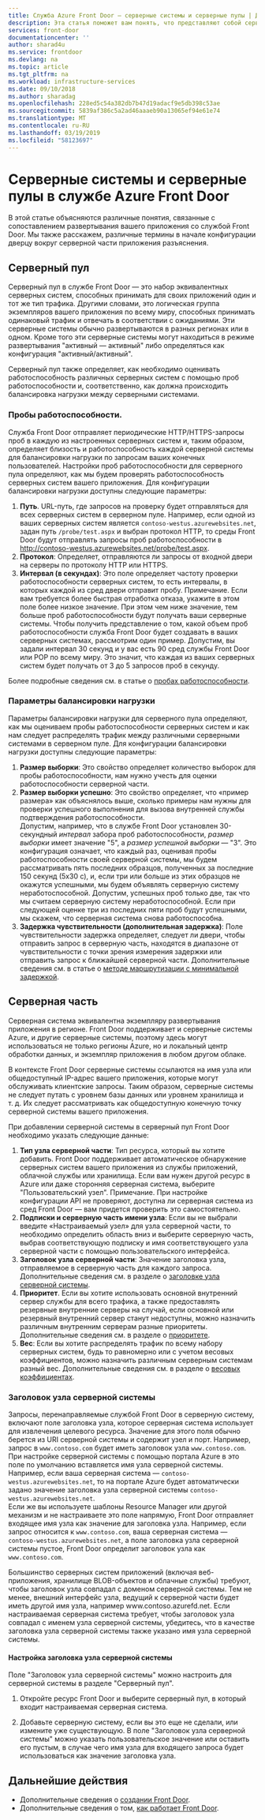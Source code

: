 ```yaml
---
title: Служба Azure Front Door — серверные системы и серверные пулы | Документы Майкрософт
description: Эта статья поможет вам понять, что представляют собой серверные системы и серверные пулы в конфигурации Front Door.
services: front-door
documentationcenter: ''
author: sharad4u
ms.service: frontdoor
ms.devlang: na
ms.topic: article
ms.tgt_pltfrm: na
ms.workload: infrastructure-services
ms.date: 09/10/2018
ms.author: sharadag
ms.openlocfilehash: 228ed5c54a382db7b47d19adacf9e5db398c53ae
ms.sourcegitcommit: 5839af386c5a2ad46aaaeb90a13065ef94e61e74
ms.translationtype: MT
ms.contentlocale: ru-RU
ms.lasthandoff: 03/19/2019
ms.locfileid: "58123697"
---
```

# <a name="backends-and-backend-pools-in-azure-front-door-service"></a>Серверные системы и серверные пулы в службе Azure Front Door
В этой статье объясняются различные понятия, связанные с сопоставлением развертывания вашего приложения со службой Front Door. Мы также расскажем, различные термины в начале конфигурации дверцу вокруг серверной части приложения разъяснения.

## <a name="backend-pool"></a>Серверный пул
Серверный пул в службе Front Door — это набор эквивалентных серверных систем, способных принимать для своих приложений один и тот же тип трафика. Другими словами, это логическая группа экземпляров вашего приложения по всему миру, способных принимать одинаковый трафик и отвечать в соответствии с ожиданиями. Эти серверные системы обычно развертываются в разных регионах или в одном. Кроме того эти серверные системы могут находиться в режиме развертывания "активный — активный" либо определяться как конфигурация "активный/активный".

Серверный пул также определяет, как необходимо оценивать работоспособность различных серверных систем с помощью проб работоспособности и, соответственно, как должна происходить балансировка нагрузки между серверными системами.

### <a name="health-probes"></a>Пробы работоспособности.
Служба Front Door отправляет периодические HTTP/HTTPS-запросы проб в каждую из настроенных серверных систем и, таким образом, определяет близость и работоспособность каждой серверной системы для балансировки нагрузки по запросам ваших конечных пользователей. Настройки проб работоспособности для серверного пула определяют, как мы будем проверять работоспособность серверных систем вашего приложения. Для конфигурации балансировки нагрузки доступны следующие параметры:

1. **Путь**. URL-путь, где запросов на проверку будет отправляться для всех серверных систем в серверном пуле. Например, если одной из ваших серверных систем является `contoso-westus.azurewebsites.net`, задан путь `/probe/test.aspx` и выбран протокол HTTP, то среды Front Door будут отправлять запросы проб работоспособности в http://contoso-westus.azurewebsites.net/probe/test.aspx. 
2. **Протокол**: Определяет, отправляются ли запросы от входной двери на серверы по протоколу HTTP или HTTPS.
3. **Интервал (в секундах)**: Это поле определяет частоту проверки работоспособности серверных систем, то есть интервалы, в которых каждой из сред двери отправит пробу. Примечание. Если вам требуется более быстрая отработка отказа, укажите в этом поле более низкое значение. При этом чем ниже значение, тем больше проб работоспособности будут получать ваши серверные системы. Чтобы получить представление о том, какой объем проб работоспособности служба Front Door будет создавать в ваших серверных системах, рассмотрим один пример. Допустим, вы задали интервал 30 секунд и у вас есть 90 сред службы Front Door или POP по всему миру. Это значит, что каждая из ваших серверных систем будет получать от 3 до 5 запросов проб в секунду.

Более подробные сведения см. в статье о [пробах работоспособности](front-door-health-probes.md).

### <a name="load-balancing-settings"></a>Параметры балансировки нагрузки
Параметры балансировки нагрузки для серверного пула определяют, как мы оцениваем пробы работоспособности серверных систем и как нам следует распределять трафик между различными серверными системами в серверном пуле. Для конфигурации балансировки нагрузки доступны следующие параметры:

1. **Размер выборки**: Это свойство определяет количество выборок для пробы работоспособности, нам нужно учесть для оценки работоспособности серверной части.
2. **Размер выборки успешно**: Это свойство определяет, что «пример размера» как объяснялось выше, сколько примеры нам нужны для проверки успешного выполнения для вызова внутренней службы подтверждения работоспособности. 
</br>Допустим, например, что в службе Front Door установлен 30-секундный *интервал* забора проб работоспособности, *размер выборки* имеет значение "5", а *размер успешной выборки* — "3". Это конфигурация означает, что каждый раз, оценивая пробы работоспособности своей серверной системы, мы будем рассматривать пять последних образцов, полученных за последние 150 секунд (5x30 с), и, если три или больше из этих образцов не окажутся успешными, мы будем объявлять серверную систему неработоспособной. Допустим, успешных проб только две, так что мы считаем серверную систему неработоспособной. Если при следующей оценке три из последних пяти проб будут успешными, мы скажем, что серверная система снова работоспособна.
3. **Задержка чувствительности (дополнительная задержка)**: Поле чувствительности задержка определяет, следует ли двери, чтобы отправить запрос в серверную часть, находятся в диапазоне от чувствительности с точки зрения измерения задержки или отправить запрос к ближайшей серверной части. Дополнительные сведения см. в статье о [методе маршрутизации с минимальной задержкой](front-door-routing-methods.md#latency).

## <a name="backend"></a>Серверная часть
Серверная система эквивалентна экземпляру развертывания приложения в регионе. Front Door поддерживает и серверные системы Azure, и другие серверные системы, поэтому здесь могут использоваться не только регионы Azure, но и локальный центр обработки данных, и экземпляр приложения в любом другом облаке.

В контексте Front Door серверные системы ссылаются на имя узла или общедоступный IP-адрес вашего приложения, которые могут обслуживать клиентские запросы. Таким образом, серверные системы не следует путать с уровнем базы данных или уровнем хранилища и т. д. Их следует рассматривать как общедоступную конечную точку серверной системы вашего приложения.

При добавлении серверной системы в серверный пул Front Door необходимо указать следующие данные:

1. **Тип узла серверной части**: Тип ресурса, который вы хотите добавить. Front Door поддерживает автоматическое обнаружение серверных систем вашего приложения из службы приложений, облачной службы или хранилища. Если вам нужен другой ресурс в Azure или даже сторонняя серверная система, выберите "Пользовательский узел". Примечание. При настройке конфигурации API не проверяют, доступна ли серверная система из сред Front Door — вам придется проверить это самостоятельно. 
2. **Подписки и серверную часть имени узла**: Если вы не выбрали введите «Настраиваемый узел» для узла серверной части, то необходимо определить область вниз и выберите серверную часть, выбрав соответствующую подписку и имя соответствующего узла серверной части с помощью пользовательского интерфейса.
3. **Заголовок узла серверной части**: Значение заголовка узла, отправляемое в серверную часть для каждого запроса. Дополнительные сведения см. в разделе о [заголовке узла серверной системы](#hostheader).
4. **Приоритет**. Если вы хотите использовать основной внутренний сервер службы для всего трафика, а также предоставлять резервные внутренние серверы на случай, если основной или резервный внутренний сервер станут недоступны, можно назначить различным внутренним серверам разные приоритеты. Дополнительные сведения см. в разделе о [приоритете](front-door-routing-methods.md#priority).
5. **Вес**: Если вы хотите распределять трафик по всему набору серверных систем, будь то равномерно или с учетом весовых коэффициентов, можно назначить различным серверным системам разный вес. Дополнительные сведения см. в разделе о [весовых коэффициентах](front-door-routing-methods.md#weighted).


### <a name = "hostheader"></a>Заголовок узла серверной системы

Запросы, перенаправляемые службой Front Door в серверную систему, включают поле заголовка узла, которое серверная система использует для извлечения целевого ресурса. Значение для этого поля обычно берется из URI серверной системы и содержит узел и порт. Например, запрос в `www.contoso.com` будет иметь заголовок узла `www.contoso.com`. При настройке серверной системы с помощью портала Azure в это поле по умолчанию вставляется имя узла серверной системы. Например, если ваша серверная система — `contoso-westus.azurewebsites.net`, то на портале Azure будет автоматически задано значение заголовка узла серверной системы `contoso-westus.azurewebsites.net`. 
</br>Если же вы используете шаблоны Resource Manager или другой механизм и не настраиваете это поле напрямую, Front Door отправляет входящее имя узла как значение для заголовка узла. Например, если запрос относится к `www.contoso.com`, ваша серверная система — `contoso-westus.azurewebsites.net`, а поле заголовка узла серверной системы пустое, Front Door определит заголовок узла как `www.contoso.com`.

Большинство серверных систем приложений (включая веб-приложения, хранилище BLOB-объектов и облачные службы) требуют, чтобы заголовок узла совпадал с доменом серверной системы. Тем не менее, внешний интерфейс узла, ведущий к серверной части будет иметь другой имя узла, например www\.contoso.azurefd.net. Если настраиваемая серверная система требует, чтобы заголовок узла совпадал с именем узла серверной системы, убедитесь, что в качестве заголовка узла серверной системы также указано имя узла серверной системы.

#### <a name="configuring-the-backend-host-header-for-the-backend"></a>Настройка заголовка узла серверной системы
Поле "Заголовок узла серверной системы" можно настроить для серверной системы в разделе "Серверный пул".

1. Откройте ресурс Front Door и выберите серверный пул, в который входит настраиваемая серверная система.

2. Добавьте серверную систему, если вы это еще не сделали, или измените уже существующую. В поле "Заголовок узла серверной системы" можно указать пользовательское значение или оставить его пустым, в случае чего имя узла для входящего запроса будет использоваться как значение заголовка узла.



## <a name="next-steps"></a>Дальнейшие действия

- Дополнительные сведения о [создании Front Door](quickstart-create-front-door.md).
- Дополнительные сведения о том, [как работает Front Door](front-door-routing-architecture.md).